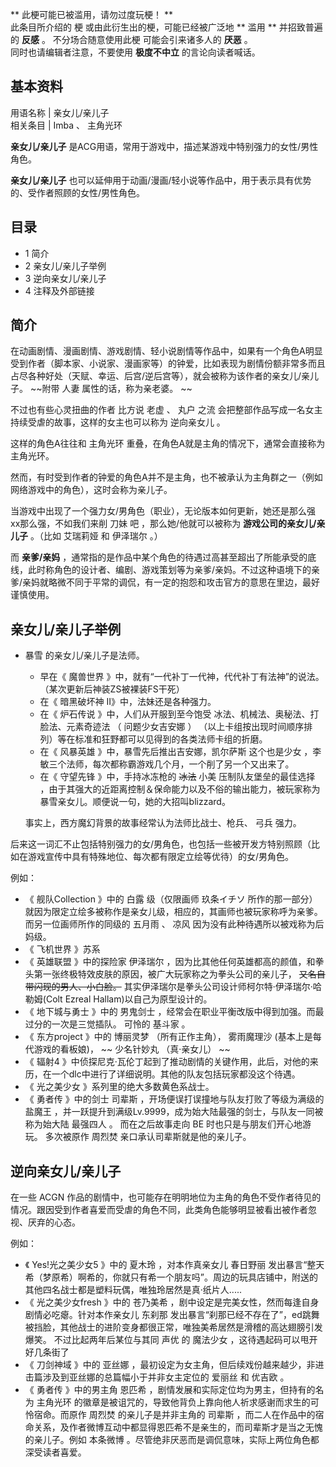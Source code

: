 ** 此梗可能已被滥用，请勿过度玩梗！  **  
此条目所介绍的  梗  或由此衍生出的梗，可能已经被广泛地 ** 滥用  ** 并招致普遍的 **反感** 。  不分场合随意使用此梗  可能会引来诸多人的
**厌恶** 。  
同时也请编辑者注意，不要使用 **极度不中立** 的言论向读者喊话。

**基本资料**  
---  
用语名称  |  亲女儿/亲儿子   
相关条目  |  Imba  、  主角光环   
  
**亲女儿/亲儿子** 是ACG用语，常用于游戏中，描述某游戏中特别强力的女性/男性角色。

**亲女儿/亲儿子** 也可以延伸用于动画/漫画/轻小说等作品中，用于表示具有优势的、受作者照顾的女性/男性角色。

##  目录

  * 1  简介 
  * 2  亲女儿/亲儿子举例 
  * 3  逆向亲女儿/亲儿子 
  * 4  注释及外部链接 

##  简介

在动画剧情、漫画剧情、游戏剧情、轻小说剧情等作品中，如果有一个角色A明显受到作者（脚本家、小说家、漫画家等）的钟爱，比如表现为剧情份额非常多而且占尽各种好处（天赋、幸运、后宫/逆后宫等），就会被称为该作者的亲女儿/亲儿子。
~~附带 人妻  属性的话，称为亲老婆。 ~~

不过也有些心灵扭曲的作者  比方说  老虚  、  丸户  之流  会把整部作品写成一名女主持续受虐的故事，这样的女主也可以称为  逆向亲女儿  。

这样的角色A往往和  主角光环  重叠，在角色A就是主角的情况下，通常会直接称为主角光环。

然而，有时受到作者的钟爱的角色A并不是主角，也不被承认为主角群之一（例如网络游戏中的角色），这时会称为亲儿子。

当游戏中出现了一个强力女/男角色（职业），无论版本如何更新，她还是那么强  xx那么强，不如我们来削  刀妹  吧  ，那么她/他就可以被称为
**游戏公司的亲女儿/亲儿子** 。（比如  艾瑞莉娅  和  伊泽瑞尔  。）

而 **亲爹/亲妈**
，通常指的是作品中某个角色的待遇过高甚至超出了所能承受的底线，此时称角色的设计者、编剧、游戏策划等为亲爹/亲妈。不过这种语境下的亲爹/亲妈就略微不同于平常的调侃，有一定的抱怨和攻击官方的意思在里边，最好谨慎使用。

##  亲女儿/亲儿子举例

  * 暴雪  的亲女儿/亲儿子是法师。 
    * 早在《  魔兽世界  》中，就有“一代补丁一代神，代代补丁有法神”的说法。（某次更新后神装ZS被裸装FS干死） 
    * 在《  暗黑破坏神  II》中，法妹还是各种强力。 
    * 在《  炉石传说  》中，人们从开服到至今饱受  冰法、机械法、奥秘法、打脸法、元素奇迹法  （  问题少女吉安娜  ）  （以上卡组按出现时间顺序排列）等在标准和狂野都可以见得到的各类法师卡组的折磨。 
    * 在《  风暴英雄  》中，暴雪先后推出吉安娜，凯尔萨斯  这个也是少女  ，李敏三个法师，每次都称霸游戏几个月，一个削了另一个又出来了。 
    * 在《  守望先锋  》中，手持冰冻枪的 ~~冰法~~ 小美  压制队友堡垒的最佳选择  ，由于其强大的近距离控制＆保命能力以及不俗的输出能力，被玩家称为暴雪亲女儿。顺便说一句，她的大招叫blizzard。 

     事实上，西方魔幻背景的故事经常认为法师比战士、枪兵、  弓兵  强力。 

后来这一词汇不止包括特别强力的女/男角色，也包括一些被开发方特别照顾（比如在游戏宣传中具有特殊地位、每次都有限定立绘等优待）的女/男角色。

例如：

  * 《  舰队Collection  》中的  白露  级（仅限画师  玖条イチソ  所作的那一部分）就因为限定立绘多被称作是亲女儿级，相应的，其画师也被玩家称呼为亲爹。而另一位画师所作的同级的  五月雨  、  凉风  因为没有此种待遇所以被戏称为后妈级。 
  * 《  飞机世界  》苏系 
  * 《  英雄联盟  》中的探险家  伊泽瑞尔  ，因为比其他任何英雄都高的颜值，和拳头第一张终极特效皮肤的原因，被广大玩家称之为拳头公司的亲儿子， ~~又名自带闪现的男人、小白脸。~~ 其实伊泽瑞尔是拳头公司设计师柯尔特·伊泽瑞尔·哈勒姆(Colt Ezreal Hallam)以自己为原型设计的。 
  * 《  地下城与勇士  》中的  男鬼剑士  ，经常会在职业平衡改版中得到加强。而最过分的一次是三觉插队。  可怜的  基斗家  。 
  * 《  东方project  》中的  博丽灵梦  （所有正作主角），  雾雨魔理沙  (基本上是每代游戏的看板娘)， ~~ 少名针妙丸  （真·亲女儿） ~~
  * 《  辐射4  》中侦探尼克·瓦伦丁起到了推动剧情的关键作用，此后，对他的来历，在一个dlc中进行了详细说明。其他的队友包括玩家都没这个待遇。 
  * 《  光之美少女  》系列里的绝大多数黄色系战士。 
  * 《  勇者传  》中的剑士  司辈斯  ，开场便误打误撞地与队友打败了等级为满级的  盐魔王  ，并一跃提升到满级Lv.9999，成为始大陆最强的剑士，与队友一同被称为始大陆  最强四人  。  而在之后故事走向  BE  时也只是与朋友们开心地游玩。  多次被原作  周烈焚  亲口承认司辈斯就是他的亲儿子。 

##  逆向亲女儿/亲儿子

在一些  ACGN
作品的剧情中，也可能存在明明地位为主角的角色不受作者待见的情况。跟因受到作者喜爱而受虐的角色不同，此类角色能够明显被看出被作者忽视、厌弃的心态。

例如：

  * 《  Yes!光之美少女5  》中的  夏木玲  ，对本作真亲女儿  春日野丽  发出暴言“整天希（梦原希）啊希的，你就只有希一个朋友吗”。周边的玩具店铺中，附送的其他四名战士都是塑料玩偶，唯独玲居然是真·纸片人..... 
  * 《  光之美少女fresh  》中的  苍乃美希  ，剧中设定是完美女性，然而每逢自身剧情必吃瘪。针对本作亲女儿  东刹那  发出暴言“刹那已经不存在了”，ed跳舞被挡脸，其他战士的进阶变身都很正常，唯独美希居然是滑稽的高达翅膀引发爆笑。  不过比起两年后某位与其同  声优  的  魔法少女  ，这待遇起码可以甩开好几条街了 
  * 《  刀剑神域  》中的  亚丝娜  ，最初设定为女主角，但后续戏份越来越少，非进击篇涉及到亚丝娜的总篇幅小于并非女主定位的  爱丽丝  和  优吉欧  。 
  * 《  勇者传  》中的男主角  恩匹希  ，剧情发展和实际定位均为男主，但持有的名为  主角光环  的徽章是被诅咒的，导致他背负上靠向他人祈求感谢而求生的可怜宿命。而原作  周烈焚  的亲儿子是并非主角的  司辈斯  ，而二人在作品中的宿命关系，及作者微博互动中都显得恩匹希不是亲生的，而司辈斯才是当之无愧的亲儿子。例如  本条微博  。尽管绝非厌恶而是调侃意味，实际上两位角色都深受读者喜爱。 